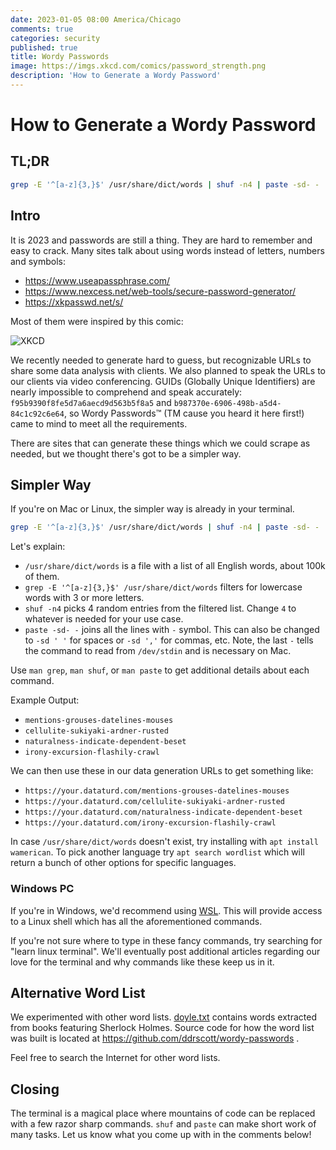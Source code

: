 ```yaml
---
date: 2023-01-05 08:00 America/Chicago
comments: true
categories: security
published: true
title: Wordy Passwords
image: https://imgs.xkcd.com/comics/password_strength.png
description: 'How to Generate a Wordy Password'
---
```

# How to Generate a Wordy Password

## TL;DR
```sh
grep -E '^[a-z]{3,}$' /usr/share/dict/words | shuf -n4 | paste -sd- -
```


## Intro

It is 2023 and passwords are still a thing. They are hard to remember and easy to crack.
Many sites talk about using words instead of letters, numbers and symbols:

- https://www.useapassphrase.com/
- https://www.nexcess.net/web-tools/secure-password-generator/
- https://xkpasswd.net/s/

Most of them were inspired by this comic:

<img class="featured" src="https://imgs.xkcd.com/comics/password_strength.png" alt="XKCD" />

We recently needed to generate hard to guess, but recognizable URLs to share
some data analysis with clients. We also planned to speak the URLs to our clients via video conferencing.
GUIDs (Globally Unique Identifiers) are nearly impossible to comprehend and speak accurately:
`f95b9390f8fe5d7a6aecd9d563b5f8a5` and `b987370e-6906-498b-a5d4-84c1c92c6e64`,
so Wordy Passwords™ (TM cause you heard it here first!) came to mind to meet all the requirements.

There are sites that can generate these things which we could scrape as needed, but we thought there's
got to be a simpler way.

## Simpler Way

If you're on Mac or Linux, the simpler way is already in your terminal.

```sh
grep -E '^[a-z]{3,}$' /usr/share/dict/words | shuf -n4 | paste -sd- -
```

Let's explain:

- `/usr/share/dict/words` is a file with a list of all English words, about 100k of them.
- `grep -E '^[a-z]{3,}$' /usr/share/dict/words` filters for lowercase words with 3 or more letters.
- `shuf -n4` picks 4 random entries from the filtered list. Change `4` to whatever is needed for your use case.
- `paste -sd- -` joins all the lines with `-` symbol. This can also be changed to `-sd ' '` for spaces or `-sd ','` for commas, etc.
  Note, the last `-` tells the command to read from `/dev/stdin` and is necessary on Mac.

Use `man grep`, `man shuf`, or `man paste` to get additional details about each command.

Example Output:

- `mentions-grouses-datelines-mouses`
- `cellulite-sukiyaki-ardner-rusted`
- `naturalness-indicate-dependent-beset`
- `irony-excursion-flashily-crawl`

We can then use these in our data generation URLs to get something like:

- `https://your.dataturd.com/mentions-grouses-datelines-mouses`
- `https://your.dataturd.com/cellulite-sukiyaki-ardner-rusted`
- `https://your.dataturd.com/naturalness-indicate-dependent-beset`
- `https://your.dataturd.com/irony-excursion-flashily-crawl`

In case `/usr/share/dict/words` doesn't exist, try installing with `apt install wamerican`.
To pick another language try `apt search wordlist` which will return a bunch of other options for specific languages.

### Windows PC

If you're in Windows, we'd recommend using [WSL](https://learn.microsoft.com/en-us/windows/wsl/install).
This will provide access to a Linux shell which has all the aforementioned commands.

If you're not sure where to type in these fancy commands, try searching for "learn linux terminal". We'll eventually post additional
articles regarding our love for the terminal and why commands like these keep us in it.

## Alternative Word List

We experimented with other word lists. [doyle.txt](https://www.dataturd.com/words/doyle.txt) contains words extracted from books
featuring Sherlock Holmes. Source code for how the word list was built is located at https://github.com/ddrscott/wordy-passwords .

Feel free to search the Internet for other word lists.

## Closing

The terminal is a magical place where mountains of code can be replaced with a few razor sharp commands.
`shuf` and `paste` can make short work of many tasks. Let us know what you come up with in the comments below!
